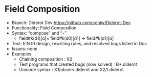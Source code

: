 # Field Composition 
* Branch: Diderot Dev:https://github.com/cchiw/Diderot-Dev
* Functionality: Field Composition 
* Syntax: “compose” and “◦”
    - field#k(d1)[α]× field#k(d0)[d1] → field#k(d1)[α] 
* Text: EIN IR design, rewriting rules, and resolved bugs listed in Doc 
* Issues: none
* Examples
    - Chaining composition  : X2
    - Test programs that created bugs (now solved)  : B*.diderot 
    - Unicode syntax  : X1/observ.diderot and X2/t.diderot